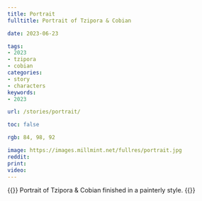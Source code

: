 ```yaml
---
title: Portrait
fulltitle: Portrait of Tzipora & Cobian

date: 2023-06-23

tags:
- 2023
- tzipora
- cobian
categories:
- story
- characters
keywords:
- 2023

url: /stories/portrait/

toc: false

rgb: 84, 98, 92

image: https://images.millmint.net/fullres/portrait.jpg
reddit:
print:
video:
---
```

{{<hint caption>}}
Portrait of Tzipora & Cobian finished in a painterly style.
{{</hint>}}

